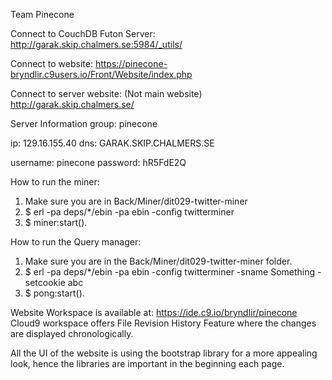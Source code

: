 Team Pinecone

Connect to CouchDB Futon Server:
http://garak.skip.chalmers.se:5984/_utils/

Connect to website:
https://pinecone-bryndlir.c9users.io/Front/Website/index.php

Connect to server website: (Not main website)
http://garak.skip.chalmers.se/

Server Information
group: pinecone

ip:  129.16.155.40 
dns: GARAK.SKIP.CHALMERS.SE

username: pinecone
password: hR5FdE2Q

How to run the miner:
1. Make sure you are in Back/Miner/dit029-twitter-miner
1. $ erl -pa deps/*/ebin -pa ebin -config twitterminer
2. $ miner:start().

How to run the Query manager:
1. Make sure you are in the Back/Miner/dit029-twitter-miner folder.
2. $ erl -pa deps/*/ebin -pa ebin -config twitterminer -sname Something -setcookie abc
3. $ pong:start().

Website Workspace is available at: https://ide.c9.io/bryndlir/pinecone
Cloud9 workspace offers File Revision History Feature where the changes are displayed chronologically.

All the UI of the website is using the bootstrap library for a more appealing look, 
hence the libraries are important in the beginning each page. 